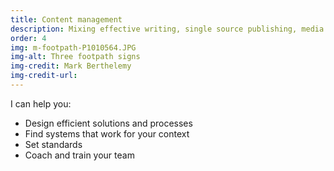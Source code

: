 ```yaml
---
title: Content management
description: Mixing effective writing, single source publishing, media asset management and the publishing lifecycle
order: 4
img: m-footpath-P1010564.JPG
img-alt: Three footpath signs
img-credit: Mark Berthelemy
img-credit-url: 
---
```

I can help you:

- Design efficient solutions and processes
- Find systems that work for your context
- Set standards
- Coach and train your team